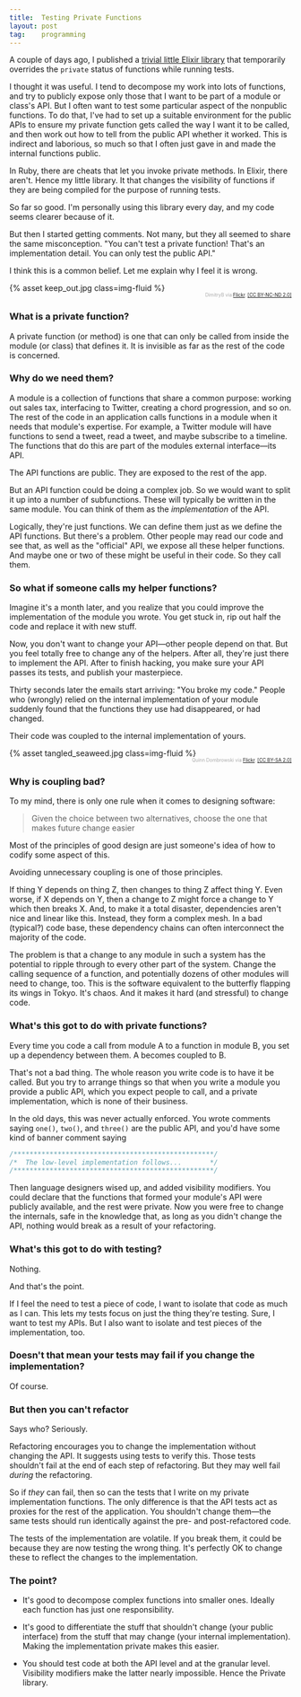 ```yaml
---
title:  Testing Private Functions
layout: post
tag:    programming
---
```


A couple of days ago, I published
a [trivial little Elixir library](https://hex.pm/packages/private)
that temporarily overrides the `private` status of functions while
running tests.

I thought it was useful. I tend to decompose my work into lots of
functions, and try to publicly expose only those that I want to be
part of a module or class's API. But I often want to test some
particular aspect of the nonpublic functions. To do that, I've had to
set up a suitable environment for the public APIs to ensure my private
function gets called the way I want it to be called, and then work out
how to tell from the public API whether it worked. This is indirect
and laborious, so much so that I often just gave in and made the
internal functions public.

In Ruby, there are cheats that let you invoke private methods. In
Elixir, there aren't. Hence my little library. It that changes the
visibility of functions if they are being compiled for the purpose of
running tests.

So far so good. I'm personally using this library every day, and my
code seems clearer because of it.

But then I started getting comments. Not many, but they all seemed to
share the same misconception. "You can't test a private function!
That's an implementation detail. You can only test the public API."

I think this is a common belief. Let me explain why I feel it is
wrong.

{% asset keep_out.jpg class=img-fluid %}
<div style="margin-top: -1.8em; margin-bottom: 1.8em; text-align: right; font-size: 60%; color: #aaa">
  DimitryB via <a
  href="https://www.flickr.com/photos/dimitryb/2280688545/in/photolist-4tx8fi-6L8CS7-7VTJSs-6EPhxA-6LEHD7-8NZ7RT-ndsW2-bJFW3-48wVFF-a7BJni-64uShN-49S72Z-a8WRPg-47n3as-48HTde-53ryB-dRXinh-o8zwPT-fHtHaP-8jw9Da-6KVZoZ-7MtWt3-owVaNf-5sPCe-T8rQSR-dCktbn-q7Mhfe-d56mS3-7DGs9E-8GQmsA-2D2sP-bkcH1D-dckmub-c6vSLS-ueTK-dUappy-7YquPv-5zjHF3-5gpHg8-5TYnwx-65uMcs-9nMoJo-r6SVPi-nKMfpx-naCBq3-8JS7R7-atwQai-dLoRCZ-aAsmFJ-paRyfq">Flickr</a>.
<a href="https://creativecommons.org/licenses/by-nc-nd/2.0/">[CC
BY-NC-ND 2.0]</a>
</div>

### What is a private function?

A private function (or method) is one that can only be called from
inside the module (or class) that defines it. It is invisible as far
as the rest of the code is concerned.

### Why do we need them?

A module is a collection of functions that share a common purpose:
working out sales tax, interfacing to Twitter, creating a chord
progression, and so on. The rest of the code in an application calls
functions in a module when it needs that module's expertise. For
example, a Twitter module will have functions to send a tweet, read a
tweet, and maybe subscribe to a timeline. The functions that do this
are part of the modules external interface—its API.

The API functions are public. They are exposed to the rest of the app.

But an API function could be doing a complex job. So we would want to
split it up into a number of subfunctions. These will typically
be written in the same module. You can think of them as the
_implementation_ of the API.

Logically, they're just functions. We can define them just as we
define the API functions. But there's a problem. Other people may read
our code and see that, as well as the "official" API, we expose all
these helper functions. And maybe one or two of these might be useful
in their code. So they call them.

### So what if someone calls my helper functions?

Imagine it's a month later, and you realize that you could improve the
implementation of the module you wrote. You get stuck in, rip out
half the code and replace it with new stuff.

Now, you don't want to change your API—other people depend on that.
But you feel totally free to change any of the helpers. After all,
they're just there to implement the API. After to finish hacking, you
make sure your API passes its tests, and publish your masterpiece.

Thirty seconds later the emails start arriving: "You broke my code."
People who (wrongly) relied on the internal implementation of your
module suddenly found that the functions they use had disappeared, or
had changed.

Their code was coupled to the internal implementation of yours.

{% asset tangled_seaweed.jpg class=img-fluid %}
<div style="margin-top: -1.8em; margin-bottom: 1.8em; text-align: right; font-size: 60%; color: #aaa">
  Quinn Dombrowski via <a
  href="https://www.flickr.com/photos/quinnanya/8107666487/in/photolist-dmrUMe-aF9aeJ-beLziP-awTTg8-775i8F-68abaa-89piSh-6RfcLj-4UC2WQ-4W1PAr-4WFtU8-oLGsn6-earqXh-967mST-ag6cPs-raLuUF-jrTkcC-eZ1j2M-pL6Xm6-bxvZHJ-n1djpi-mSyztT-pSbUAw-dYqzJA-5FfvNE-qTcB2S-6mdNs3-7GNxSu-eYUeB7-pprXQD-qCeJgX-FYzxd-mSyzoH-74Su1a-nM8P82-6m9NcF-qqYQ7x-r3BzZr-7dofqo-mV2bkH-8fjdvM-2GT51M-pXunTq-eDz3Ka-9aosCG-pou8MW-qDoitK-4eTT39-gGY36W-oUCrLq">Flickr</a>.
<a href="https://creativecommons.org/licenses/by-sa/2.0/">[CC
BY-SA 2.0]</a>
</div>

### Why is coupling bad?

To my mind, there is only one rule when it comes to designing
software:

> Given the choice between two alternatives, choose the one
> that makes future change easier

Most of the principles of good design are just
someone's idea of how to codify some aspect of this.

Avoiding unnecessary coupling is one of those principles.

If thing Y depends on thing Z, then changes to thing Z affect thing Y.
Even worse, if X depends on Y, then a change to Z might force a change
to Y which then breaks X. And, to make it a total disaster,
dependencies aren't nice and linear like this. Instead, they form a
complex mesh. In a bad (typical?) code base, these dependency chains
can often interconnect the majority of the code.

The problem is that a change to any module in such a system has the
potential to ripple through to every other part of the system. Change
the calling sequence of a function, and potentially dozens of other
modules will need to change, too. This is the software equivalent to
the butterfly flapping its wings in Tokyo. It's chaos. And it makes it
hard (and stressful) to change code.

### What's this got to do with private functions?

Every time you code a call from module A to a function in module B,
you set up a dependency between them. A becomes coupled to B.

That's not a bad thing. The whole reason you write code is to have it
be called. But you try to arrange things so that when you write a
module you provide a public API, which you expect people to call, and
a private implementation, which is none of their business.

In the old days, this was never actually enforced. You wrote comments
saying `one()`, `two()`, and `three()` are the public API, and you'd
have some kind of banner comment saying

~~~ c
/**************************************************/
/*  The low-level implementation follows...       */
/**************************************************/
~~~

Then language designers wised up, and added visibility modifiers. You
could declare that the functions that formed your module's API were
publicly available, and the rest were private. Now you were free to
change the internals, safe in the knowledge that, as long as you
didn't change the API, nothing would break as a result of your
refactoring.

### What's this got to do with testing?

Nothing.

And that's the point.

If I feel the need to test a piece of code, I want to isolate that
code as much as I can. This lets my tests focus on just the thing
they're testing. Sure, I want to test my APIs. But I also want to
isolate and test pieces of the implementation, too.

### Doesn't that mean your tests may fail if you change the implementation?

Of course.

### But then you can't refactor

Says who? Seriously.

Refactoring encourages you to change the implementation without
changing the API. It suggests using tests to verify this. Those
tests shouldn't fail at the end of each step of refactoring. But they
may well fail _during_ the refactoring.

So if _they_ can fail, then so can the tests that I write on my private
implementation functions. The only difference is that the API tests
act as proxies for the rest of the application. You shouldn't change
them—the same tests should run identically against the pre- and
post-refactored code.

The tests of the implementation are volatile. If you break them, it
could be because they are now testing the wrong thing. It's perfectly
OK to change these to reflect the changes to the implementation.

### The point?

* It's good to decompose complex functions into smaller ones. Ideally
  each function has just one responsibility.

* It's good to differentiate the stuff that shouldn't change (your
  public interface) from the stuff that may change (your internal
  implementation). Making the implementation private makes this
  easier.

* You should test code at both the API level and at the granular
  level. Visibility modifiers make the latter nearly impossible. Hence
  the Private library.
